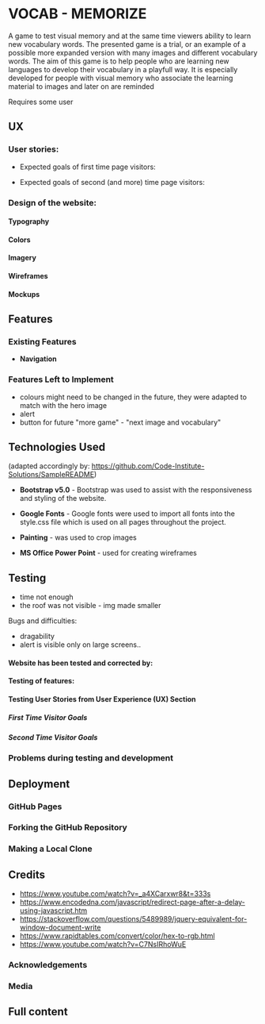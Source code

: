 
# VOCAB - MEMORIZE
A game to test visual memory and at the same time viewers ability to learn new vocabulary words. The presented game is a trial, or an example of a possible more expanded version with many images and different vocabulary words. 
The aim of this game is to help people who are learning new languages to develop their vocabulary in a playfull way. It is especially developed for people with visual memory who associate the learning material to images and later on are reminded




Requires some user
## UX
### User stories:
  - Expected goals of first time page visitors:
    

  - Expected goals of second (and more) time page visitors:
  

### Design of the website:
#### Typography


#### Colors


#### Imagery


#### Wireframes


#### Mockups


## Features

### Existing Features

- **Navigation** 
   
### Features Left to Implement
- colours might need to be changed in the future, they were adapted to match with the hero image
- alert 
- button for future "more game" - "next image and vocabulary"

## Technologies Used
(adapted accordingly by: https://github.com/Code-Institute-Solutions/SampleREADME)
- **Bootstrap v5.0** - Bootstrap was used to assist with the responsiveness and styling of the website.
- **Google Fonts** - Google fonts were used to import all fonts into the style.css file which is used on all pages throughout the project.

- **Painting** - was used to crop images
- **MS Office Power Point** - used for creating wireframes


## Testing
- time not enough
- the roof was not visible - img made smaller

Bugs and difficulties: 
- dragability
- alert is visible only on large screens.. 


#### Website has been tested and corrected by: 


#### Testing of features:

#### Testing User Stories from User Experience (UX) Section
##### First Time Visitor Goals

##### Second Time Visitor Goals

### Problems during testing and development


## Deployment

### GitHub Pages

### Forking the GitHub Repository

### Making a Local Clone


## Credits
- https://www.youtube.com/watch?v=_a4XCarxwr8&t=333s
- https://www.encodedna.com/javascript/redirect-page-after-a-delay-using-javascript.htm
- https://stackoverflow.com/questions/5489989/jquery-equivalent-for-window-document-write
- https://www.rapidtables.com/convert/color/hex-to-rgb.html
- https://www.youtube.com/watch?v=C7NsIRhoWuE

### Acknowledgements


### Media


## Full content



